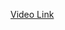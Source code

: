 <a href="https://drive.google.com/file/d/1aOIbhfETN3y4qS2NeVF1b-5EQ9X3qp_T/view?usp=sharing"> Video Link</a>
